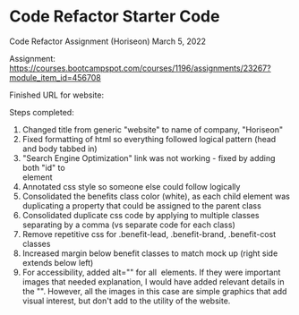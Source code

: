 # Code Refactor Starter Code
Code Refactor Assignment (Horiseon) 
March 5, 2022

Assignment: https://courses.bootcampspot.com/courses/1196/assignments/23267?module_item_id=456708

Finished URL for website: 


Steps completed:
1. Changed title from generic "website" to name of company, "Horiseon"
2. Fixed formatting of html so everything followed logical pattern (head and body tabbed in)
3. "Search Engine Optimization" link was not working - fixed by adding both "id" to <div> element
4. Annotated css style so someone else could follow logically
5. Consolidated the benefits class color (white), as each child element was duplicating a property that could be assigned to the parent class
6. Consolidated duplicate css code by applying to multiple classes separating by a comma (vs separate code for each class)
7. Remove repetitive css for .benefit-lead, .benefit-brand, .benefit-cost classes
8. Increased margin below benefit classes to match mock up (right side extends below left)
9. For accessibility, added alt="" for all <img> elements. If they were important images that needed explanation, I would have added relevant details in the "". However, all the images in this case are simple graphics that add visual interest, but don't add to the utility of the website.


